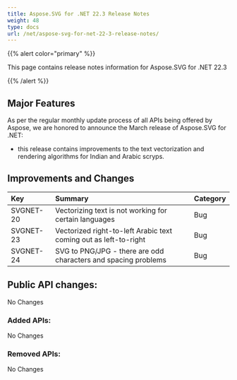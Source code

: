 ```yaml
---
title: Aspose.SVG for .NET 22.3 Release Notes
weight: 48
type: docs
url: /net/aspose-svg-for-net-22-3-release-notes/
---
```

{{% alert color="primary" %}}

This page contains release notes information for Aspose.SVG for .NET 22.3

{{% /alert %}}

## **Major Features**

As per the regular monthly update process of all APIs being offered by Aspose, we are honored to announce the March release of Aspose.SVG for .NET:

* this release contains improvements to the text vectorization and rendering algorithms for Indian and Arabic scryps.

## **Improvements and Changes**

|**Key**|**Summary**|**Category**|
| :- | :- | :- |
|SVGNET-20|Vectorizing text is not working for certain languages|Bug|
|SVGNET-23|Vectorized right-to-left Arabic text coming out as left-to-right|Bug|
|SVGNET-24|SVG to PNG/JPG - there are odd characters and spacing problems|Bug|

## **Public API changes:**

No Changes

### **Added APIs:**

No Changes

### **Removed APIs:**

No Changes
